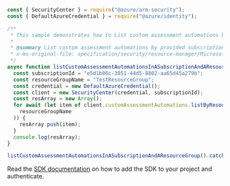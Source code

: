 ```javascript
const { SecurityCenter } = require("@azure/arm-security");
const { DefaultAzureCredential } = require("@azure/identity");

/**
 * This sample demonstrates how to List custom assessment automations by provided subscription and resource group
 *
 * @summary List custom assessment automations by provided subscription and resource group
 * x-ms-original-file: specification/security/resource-manager/Microsoft.Security/preview/2021-07-01-preview/examples/CustomAssessmentAutomations/customAssessmentAutomationListByResourceGroup_example.json
 */
async function listCustomAssessmentAutomationsInASubscriptionAndAResourceGroup() {
  const subscriptionId = "e5d1b86c-3051-44d5-8802-aa65d45a279b";
  const resourceGroupName = "TestResourceGroup";
  const credential = new DefaultAzureCredential();
  const client = new SecurityCenter(credential, subscriptionId);
  const resArray = new Array();
  for await (let item of client.customAssessmentAutomations.listByResourceGroup(
    resourceGroupName
  )) {
    resArray.push(item);
  }
  console.log(resArray);
}

listCustomAssessmentAutomationsInASubscriptionAndAResourceGroup().catch(console.error);
```

Read the [SDK documentation](https://github.com/Azure/azure-sdk-for-js/blob/%40azure%2Farm-security_5.0.0/sdk/security/arm-security/README.md) on how to add the SDK to your project and authenticate.
